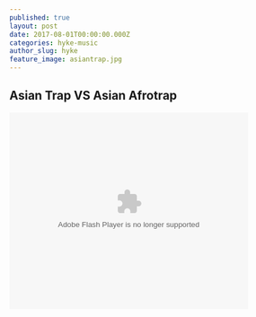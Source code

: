```yaml
---
published: true
layout: post
date: 2017-08-01T00:00:00.000Z
categories: hyke-music
author_slug: hyke
feature_image: asiantrap.jpg
---
```

## Asian Trap VS Asian Afrotrap

<object width="425" height="350">
  <param name="movie" value="http://www.youtube.com/user/wwwLoveWatercom?v=BTRN1YETpyg" />
  <param name="wmode" value="transparent" />
  <embed src="http://www.youtube.com/user/wwwLoveWatercom?v=BTRN1YETpyg"
         type="application/x-shockwave-flash"
         wmode="transparent" width="425" height="350" />
</object>
